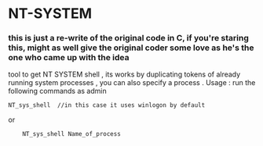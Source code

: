 # NT-SYSTEM
### this is just a re-write of the original code in C, if you're staring this, might as well give the original coder some love as he's the one who came up with the idea

tool to get NT SYSTEM shell , its works by duplicating tokens of already running system processes , you can also specify a process . 
Usage :
run the following commands as admin
``` 
NT_sys_shell  //in this case it uses winlogon by default 
```
or
```
    NT_sys_shell Name_of_process 
```
